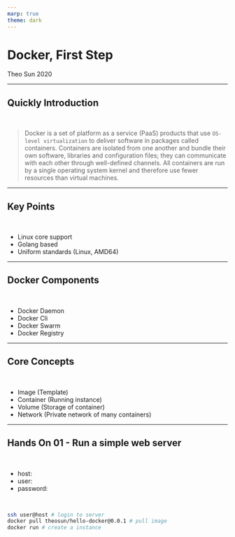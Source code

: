 ```yaml
---
marp: true
theme: dark
---
```


# Docker, First Step

Theo Sun
2020

---

## Quickly Introduction

<br>

> Docker is a set of platform as a service (PaaS) products that use `OS-level virtualization` to deliver software in packages called containers. Containers are isolated from one another and bundle their own software, libraries and configuration files; they can communicate with each other through well-defined channels. All containers are run by a single operating system kernel and therefore use fewer resources than virtual machines.

---

## Key Points

<br>

- Linux core support
- Golang based
- Uniform standards (Linux, AMD64)

---

## Docker Components

<br>

- Docker Daemon
- Docker Cli
- Docker Swarm
- Docker Registry

---

## Core Concepts

<br>

- Image (Template)
- Container (Running instance)
- Volume (Storage of container)
- Network (Private network of many containers)

---

## Hands On 01 - Run a simple web server

<br>

- host:
- user:
- password:

<br>

```bash
ssh user@host # login to server
docker pull theosun/hello-docker@0.0.1 # pull image
docker run # create a instance
```
